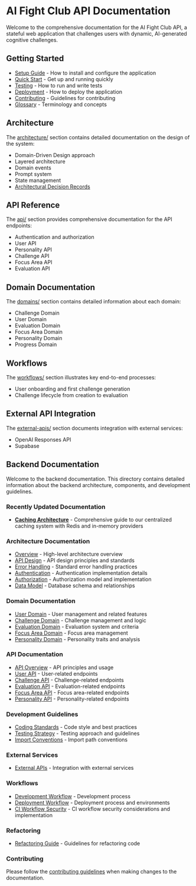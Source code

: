# AI Fight Club API Documentation

Welcome to the comprehensive documentation for the AI Fight Club API, a stateful web application that challenges users with dynamic, AI-generated cognitive challenges.

## Getting Started

- [Setup Guide](../SETUP.md) - How to install and configure the application
- [Quick Start](../QUICK_START.md) - Get up and running quickly
- [Testing](../TESTING.md) - How to run and write tests
- [Deployment](../DEPLOYMENT.md) - How to deploy the application
- [Contributing](../CONTRIBUTING.md) - Guidelines for contributing
- [Glossary](../GLOSSARY.md) - Terminology and concepts

## Architecture

The [architecture/](./architecture/) section contains detailed documentation on the design of the system:

- Domain-Driven Design approach
- Layered architecture
- Domain events
- Prompt system
- State management
- [Architectural Decision Records](./architecture/adr/)

## API Reference

The [api/](./api/) section provides comprehensive documentation for the API endpoints:

- Authentication and authorization
- User API
- Personality API
- Challenge API 
- Focus Area API
- Evaluation API

## Domain Documentation

The [domains/](./domains/) section contains detailed information about each domain:

- Challenge Domain
- User Domain
- Evaluation Domain
- Focus Area Domain
- Personality Domain
- Progress Domain

## Workflows

The [workflows/](./workflows/) section illustrates key end-to-end processes:

- User onboarding and first challenge generation
- Challenge lifecycle from creation to evaluation

## External API Integration

The [external-apis/](./external-apis/) section documents integration with external services:

- OpenAI Responses API
- Supabase

## Backend Documentation

Welcome to the backend documentation. This directory contains detailed information about the backend architecture, components, and development guidelines.

### Recently Updated Documentation

- **[Caching Architecture](./caching-architecture.md)** - Comprehensive guide to our centralized caching system with Redis and in-memory providers

### Architecture Documentation

- [Overview](./architecture/overview.md) - High-level architecture overview
- [API Design](./architecture/api-design.md) - API design principles and standards
- [Error Handling](./architecture/error-handling.md) - Standard error handling practices
- [Authentication](./architecture/authentication.md) - Authentication implementation details
- [Authorization](./architecture/authorization.md) - Authorization model and implementation
- [Data Model](./architecture/data-model.md) - Database schema and relationships

### Domain Documentation

- [User Domain](./domains/user-domain.md) - User management and related features
- [Challenge Domain](./domains/challenge-domain.md) - Challenge management and logic
- [Evaluation Domain](./domains/evaluation-domain.md) - Evaluation system and criteria
- [Focus Area Domain](./domains/focus-area-domain.md) - Focus area management
- [Personality Domain](./domains/personality-domain.md) - Personality traits and analysis

### API Documentation

- [API Overview](./api/overview.md) - API principles and usage
- [User API](./api/user-api.md) - User-related endpoints
- [Challenge API](./api/challenge-api.md) - Challenge-related endpoints
- [Evaluation API](./api/evaluation-api.md) - Evaluation-related endpoints
- [Focus Area API](./api/focus-area-api.md) - Focus area-related endpoints
- [Personality API](./api/personality-api.md) - Personality-related endpoints

### Development Guidelines

- [Coding Standards](./coding-standards.md) - Code style and best practices
- [Testing Strategy](./testing-strategy.md) - Testing approach and guidelines
- [Import Conventions](./IMPORT_CONVENTIONS.md) - Import path conventions

### External Services

- [External APIs](./external-apis/README.md) - Integration with external services

### Workflows

- [Development Workflow](./workflows/development.md) - Development process
- [Deployment Workflow](./workflows/deployment.md) - Deployment process and environments
- [CI Workflow Security](./workflows/ci-workflow.md) - CI workflow security considerations and implementation

### Refactoring

- [Refactoring Guide](./refactoring/README.md) - Guidelines for refactoring code

### Contributing

Please follow the [contributing guidelines](../CONTRIBUTING.md) when making changes to the documentation.
